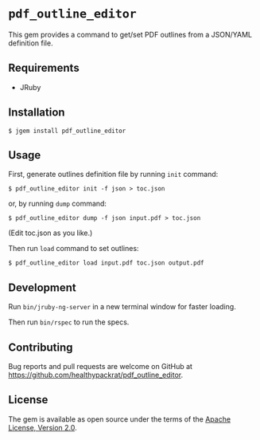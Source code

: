 # `pdf_outline_editor`

This gem provides a command to get/set PDF outlines from a JSON/YAML definition file.

## Requirements

- JRuby

## Installation

```
$ jgem install pdf_outline_editor
```

## Usage

First, generate outlines definition file by running `init` command:

```
$ pdf_outline_editor init -f json > toc.json
```

or, by running `dump` command:

```
$ pdf_outline_editor dump -f json input.pdf > toc.json
```

(Edit toc.json as you like.)

Then run `load` command to set outlines:

```
$ pdf_outline_editor load input.pdf toc.json output.pdf
```

## Development

Run `bin/jruby-ng-server` in a new terminal window for faster loading.

Then run `bin/rspec` to run the specs.

## Contributing

Bug reports and pull requests are welcome on GitHub at <https://github.com/healthypackrat/pdf_outline_editor>.

## License

The gem is available as open source under the terms of the [Apache License, Version 2.0](https://opensource.org/licenses/Apache-2.0).
